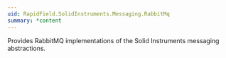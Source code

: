 ```yaml
---
uid: RapidField.SolidInstruments.Messaging.RabbitMq
summary: *content
---
```


<!--
Copyright (c) RapidField LLC. Licensed under the MIT License. See LICENSE.txt in the project root for license information.
-->

Provides RabbitMQ implementations of the Solid Instruments messaging abstractions.